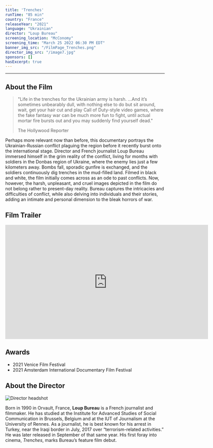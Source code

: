 ```yaml
---
title: 'Trenches'
runTime: "85 min"
country: "France"
releaseYear: "2021"
language: "Ukrainian"
director: "Loup Bureau"
screening_location: "McConomy"
screening_time: "March 25 2022 06:30 PM EDT"
banner_img_src: "/FilmPage_Trenches.png"
director_img_src: "/image7.jpg"
sponsors: []
hasExcerpt: true
---
```



---

<section>

## About the Film

<blockquote class="blockquote">
  <p class="mb-0">"Life in the trenches for the Ukrainian army is harsh. …And it’s sometimes unbearably dull, with nothing else to do but sit around, wait, get your hair cut and play Call of Duty-style video games, where the fake fantasy war can be much more fun to fight, until actual mortar fire bursts out and you may suddenly find yourself dead."</p>
  <p class="blockquote-footer">The Hollywood Reporter</p>
</blockquote>

Perhaps more relevant now than before, this documentary portrays the Ukrainian-Russian conflict plaguing the region before it recently burst onto the international stage. Director and French journalist Loup Bureau immersed himself in the grim reality of the conflict, living for months with soldiers in the Donbas region of Ukraine, where the enemy lies just a few kilometers away. Bombs fall, sporadic gunfire is exchanged, and the soldiers continuously dig trenches in the mud-filled land. Filmed in black and white, the film initially comes across as an ode to past conflicts. Now, however, the harsh, unpleasant, and cruel images depicted in the film do not belong rather to present-day reality. Bureau captures the intricacies and difficulties of conflict, while also delving into individuals and their stories, adding an intimate and personal dimension to the bleak horrors of war. 
 

</section>

<section>

## Film Trailer

<div class="trailer-container">
    <iframe width="641" height="361" src="https://www.youtube.com/embed/YgI7h-Gyo2A" title="YouTube video player" frameborder="0" allow="accelerometer; autoplay; clipboard-write; encrypted-media; gyroscope; picture-in-picture" allowfullscreen></iframe>
</div>

</section>

<section>

## Awards

- 2021 Venice Film Festival 
- 2021 Amsterdam International Documentary Film Festival


</section>

<section>

## About the Director

![Director headshot]($basePublicPath$/assets/films/director_headshots/image7.jpg)

Born in 1990 in Orvault, France, **Loup Bureau** is a French journalist and filmmaker. He has studied at the Institute for Advanced Studies of Social Communication in Brussels, Belgium and at the IUT of Journalism at the University of Rennes. As a journalist, he is best known for his arrest in Turkey, near the Iraqi border in July, 2017 over “terrorism-related activities.” He was later released in September of that same year. His first foray into cinema, *Trenches*, marks Bureau’s feature film debut.


</section>

